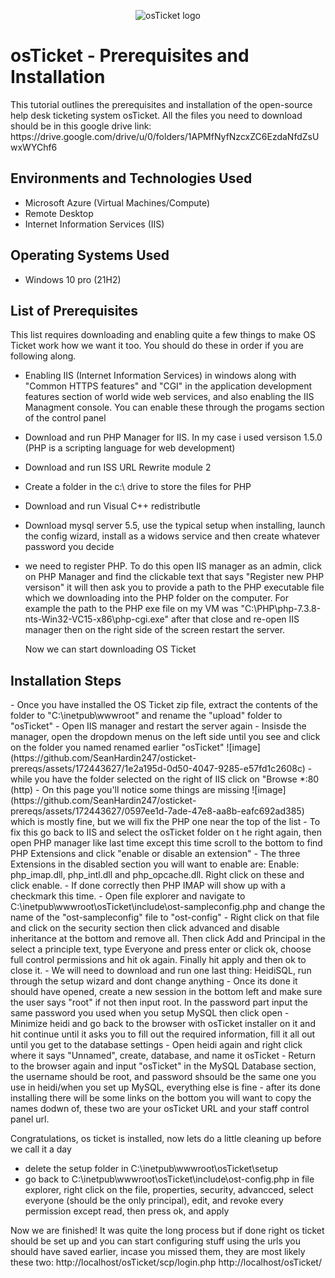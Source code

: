 <p align="center">
<img src="https://i.imgur.com/Clzj7Xs.png" alt="osTicket logo"/>
</p>

<h1>osTicket - Prerequisites and Installation</h1>
This tutorial outlines the prerequisites and installation of the open-source help desk ticketing system osTicket. All the files you need to download should be in this google drive link: https://drive.google.com/drive/u/0/folders/1APMfNyfNzcxZC6EzdaNfdZsUwxWYChf6<br />




<h2>Environments and Technologies Used</h2>

- Microsoft Azure (Virtual Machines/Compute)
- Remote Desktop
- Internet Information Services (IIS)

<h2>Operating Systems Used </h2>

- Windows 10 pro</b> (21H2)

<h2>List of Prerequisites</h2>
This list requires downloading and enabling quite a few things to make OS Ticket work how we want it too. You should do these in order if you are following along.

- Enabling IIS (Internet Information Services) in windows along with "Common HTTPS features" and "CGI" in the application development features section of world wide web services, and also enabling the IIS Managment console. You can enable these through the progams section of the control panel
- Download and run PHP Manager for IIS. In my case i used versison 1.5.0 (PHP is a scripting language for web development)
- Download and run ISS URL Rewrite module 2
- Create a folder in the c:\ drive to store the files for PHP 
- Download and run Visual C++ redistributle
- Download mysql server 5.5, use the typical setup when installing, launch the config wizard, install as a widows service and then create whatever password you decide
- we need to register PHP. To do this open IIS manager as an admin, click on PHP Manager and find the clickable text that says "Register new PHP versison" it will then ask you to provide a path to the PHP executable file which we downloading into the PHP folder on the computer. For example the path to the PHP exe file on my VM was "C:\PHP\php-7.3.8-nts-Win32-VC15-x86\php-cgi.exe" after that close and re-open IIS manager then on the right side of the screen restart the server.

  Now we can start downloading OS Ticket

<h2>Installation Steps</h2>
- Once you have installed the OS Ticket zip file, extract the contents of the folder to "C:\inetpub\wwwroot" and rename the "upload" folder to "osTicket"
- Open IIS manager and restart the server again
- Insisde the manager, open the dropdown menus on the left side until you see and click on the folder you named renamed earlier "osTicket" ![image](https://github.com/SeanHardin247/osticket-prereqs/assets/172443627/1e2a195d-0d50-4047-9285-e57fd1c2608c)
-while you have the folder selected on the right of IIS click on "Browse *:80 (http)
- On this page you'll notice some things are missing ![image](https://github.com/SeanHardin247/osticket-prereqs/assets/172443627/0597ee1d-7ade-47e8-aa8b-eafc692ad385) which is mostly fine, but we will fix the PHP one near the top of the list
- To fix this go back to IIS and select the osTicket folder on t he right again, then open PHP manager like last time except this time scroll to the bottom to find PHP Extensions and click "enable or disable an extension"
- The three Extensions in the disabled section you will want to enable are: Enable: php_imap.dll, php_intl.dll and php_opcache.dll. Right click on these and click enable.
- If done correctly then PHP IMAP will show up with a checkmark this time.
- Open file explorer and navigate to C:\inetpub\wwwroot\osTicket\include\ost-sampleconfig.php and change the name of the "ost-sampleconfig" file to "ost-config"
- Right click on that file and click on the security section then click advanced and disable inheritance at the bottom and remove all. Then click Add and Principal in the select a principle text, type Everyone and press enter or click ok, choose full control permissions and hit ok again. Finally hit apply and then ok to close it.
- We will need to download and run one last thing: HeidiSQL, run through the setup wizard and dont change anything
- Once its done it should have opened, create a new session in the bottom left and make sure the user says "root" if not then input root. In the password part input the same password you used when you setup MySQL then click open
- Minimize heidi and go back to the browser with osTicket installer on it and hit continue until it asks you to fill out the required information, fill it all out until you get to the database settings
- Open heidi again and right click where it says "Unnamed", create, database, and name it osTicket
- Return to the browser again and input "osTicket" in the MySQL Database section, the username should be root, and password shsould be the same one you use in heidi/when you set up MySQL, everything else is fine
- after its done installing there will be some links on the bottom you will want to copy the names dodwn of, these two are your osTicket URL and your staff control panel url.

Congratulations, os ticket is installed, now lets do a little cleaning up before we call it a day

- delete the setup folder in C:\inetpub\wwwroot\osTicket\setup
- go back to C:\inetpub\wwwroot\osTicket\include\ost-config.php in file explorer, right click on the file, properties, security, advancced, select everyone (should be the only principal), edit, and revoke every permission except read, then press ok, and apply

Now we are finished! It was quite the long process but if done right os ticket should be set up and you can start configuring stuff using the urls you should have saved earlier, incase you missed them, they are most likely these two:
http://localhost/osTicket/scp/login.php
http://localhost/osTicket/ 

